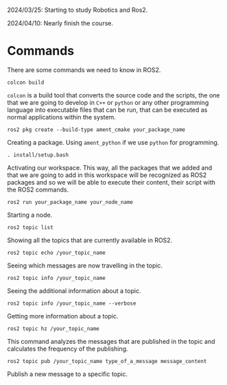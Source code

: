 2024/03/25: Starting to study Robotics and Ros2.

2024/04/10: Nearly finish the course.


# Commands 

There are some commands we need to know in ROS2.

```
colcon build
```

`colcon` is a build tool that converts the source code and the scripts, the one 
that we are going to develop in `C++` or `python` or any other programming language into  executable files that can be run, that can be executed as normal applications within the system.

```
ros2 pkg create --build-type ament_cmake your_package_name
```

Creating a package. Using `ament_python` if we use `python` for programming.

```
. install/setup.bash
```

Activating our workspace. This way, all the packages that we added and that we are 
going to add in this workspace will be recognized as ROS2 packages and so we will
be able to execute their content, their script with the ROS2 commands.

```
ros2 run your_package_name your_node_name
``` 

Starting a node.

```
ros2 topic list
```

Showing all the topics that are currently available in ROS2.


```
ros2 topic echo /your_topic_name
```

Seeing which messages are now travelling in the topic.

```
ros2 topic info /your_topic_name
```

Seeing the additional information about a topic.

```
ros2 topic info /your_topic_name --verbose
```

Getting more information about a topic.

```
ros2 topic hz /your_topic_name
```

This command analyzes the messages that are published in the topic and calculates
the frequency of the publishing.

```
ros2 topic pub /your_topic_name type_of_a_message message_content
```

Publish a new message to a specific topic.